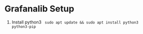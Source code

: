 # Grafanalib Setup

1. Install python3
``` sudo apt update && sudo apt install python3 python3-pip```

